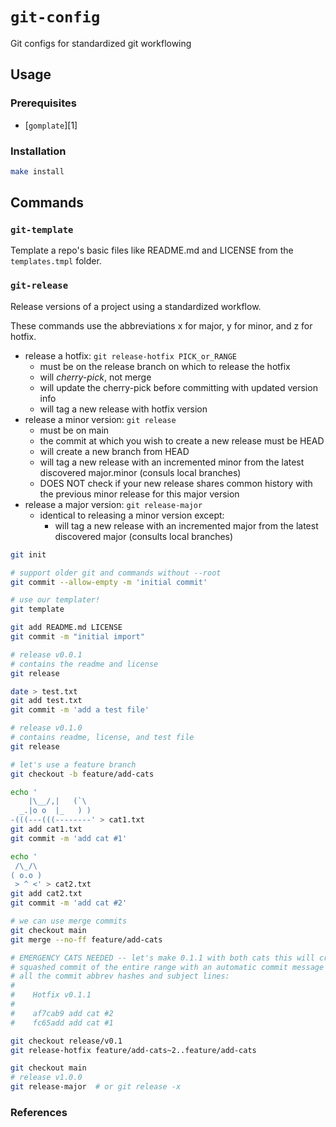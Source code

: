 # `git-config`

Git configs for standardized git workflowing

## Usage

### Prerequisites

* [`gomplate`][1]

### Installation

```bash
make install
```

## Commands

### `git-template`

Template a repo's basic files like README.md and LICENSE from the
`templates.tmpl` folder.

### `git-release`

Release versions of a project using a standardized workflow.

These commands use the abbreviations x for major, y for minor, and z for hotfix.

* release a hotfix: `git release-hotfix PICK_or_RANGE`
  * must be on the release branch on which to release the hotfix
  * will _cherry-pick_, not merge
  * will update the cherry-pick before committing with updated version info
  * will tag a new release with hotfix version
* release a minor version: `git release`
  * must be on main
  * the commit at which you wish to create a new release must be HEAD
  * will create a new branch from HEAD
  * will tag a new release with an incremented minor from the latest discovered
    major.minor (consuls local branches)
  * DOES NOT check if your new release shares common history with the previous
    minor release for this major version
* release a major version: `git release-major`
  * identical to releasing a minor version except:
    * will tag a new release with an incremented major from the latest
      discovered major (consults local branches)

```bash
git init

# support older git and commands without --root
git commit --allow-empty -m 'initial commit'

# use our templater!
git template

git add README.md LICENSE
git commit -m "initial import"

# release v0.0.1
# contains the readme and license
git release

date > test.txt
git add test.txt
git commit -m 'add a test file'

# release v0.1.0
# contains readme, license, and test file
git release

# let's use a feature branch
git checkout -b feature/add-cats

echo '
    |\__/,|   (`\
  _.|o o  |_   ) )
-(((---(((--------' > cat1.txt
git add cat1.txt
git commit -m 'add cat #1'

echo '
 /\_/\
( o.o )
 > ^ <' > cat2.txt
git add cat2.txt
git commit -m 'add cat #2'

# we can use merge commits
git checkout main
git merge --no-ff feature/add-cats

# EMERGENCY CATS NEEDED -- let's make 0.1.1 with both cats this will create a
# squashed commit of the entire range with an automatic commit message containing
# all the commit abbrev hashes and subject lines:
# 
#    Hotfix v0.1.1
#    
#    af7cab9 add cat #2
#    fc65add add cat #1

git checkout release/v0.1
git release-hotfix feature/add-cats~2..feature/add-cats

git checkout main
# release v1.0.0
git release-major  # or git release -x
```

### References

[gomplate]: https://docs.gomplate.ca/installing/
